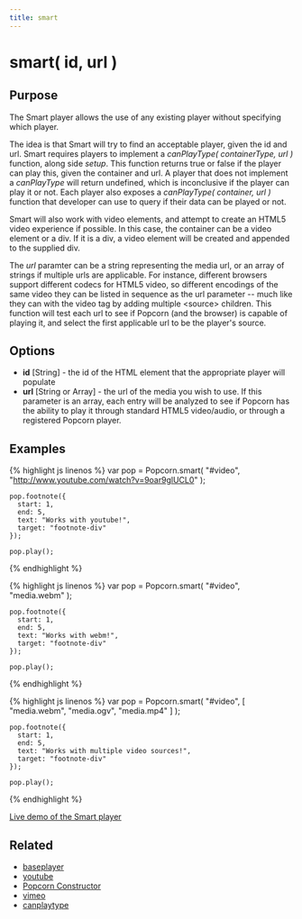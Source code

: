 ```yaml
---
title: smart
---
```

# smart( id, url ) #

## Purpose ##

The Smart player allows the use of any existing player without specifying which player.

The idea is that Smart will try to find an acceptable player, given the id and url. Smart requires players to implement a _canPlayType( containerType, url )_ function, along side _setup_. This function returns true or false if the player can play this, given the container and url. A player that does not implement a _canPlayType_ will return undefined, which is inconclusive if the player can play it or not. Each player also exposes a _canPlayType( container, url )_ function that developer can use to query if their data can be played or not.

Smart will also work with video elements, and attempt to create an HTML5 video experience if possible. In this case, the container can be a video element or a div. If it is a div, a video element will be created and appended to the supplied div.

The _url_ paramter can be a string representing the media url, or an array of strings if multiple urls are applicable. For instance, different browsers support different codecs for HTML5 video, so different encodings of the same video they can be listed in sequence as the url parameter -- much like they can with the video tag by adding multiple &lt;source&gt; children. This function will test each url to see if Popcorn (and the browser) is capable of playing it, and select the first applicable url to be the player's source.

## Options ##

* **id** \[String\] - the id of the HTML element that the appropriate player will populate
* **url** \[String or Array\] - the url of the media you wish to use. If this parameter is an array, each entry will be analyzed to see if Popcorn has the ability to play it through standard HTML5 video/audio, or through a registered Popcorn player.

## Examples ##

{% highlight js linenos %}
    var pop = Popcorn.smart( "#video", "http://www.youtube.com/watch?v=9oar9glUCL0" );

    pop.footnote({
      start: 1,
      end: 5,
      text: "Works with youtube!",
      target: "footnote-div"
    });

    pop.play();
{% endhighlight %}

{% highlight js linenos %}
    var pop = Popcorn.smart( "#video", "media.webm" );

    pop.footnote({
      start: 1,
      end: 5,
      text: "Works with webm!",
      target: "footnote-div"
    });

    pop.play();
{% endhighlight %}

{% highlight js linenos %}
    var pop = Popcorn.smart( "#video", [ "media.webm", "media.ogv", "media.mp4" ] );

    pop.footnote({
      start: 1,
      end: 5,
      text: "Works with multiple video sources!",
      target: "footnote-div"
    });

    pop.play();
{% endhighlight %}

[Live demo of the Smart player](http://jsfiddle.net/popcornjs/dwtHd/)

## Related ##

* [baseplayer](#baseplayer)
* [youtube](#youtube)
* [Popcorn Constructor](/popcorn-docs/popcorn-constructor/)
* [vimeo](#vimeo)
* [canplaytype](#canplaytype)
